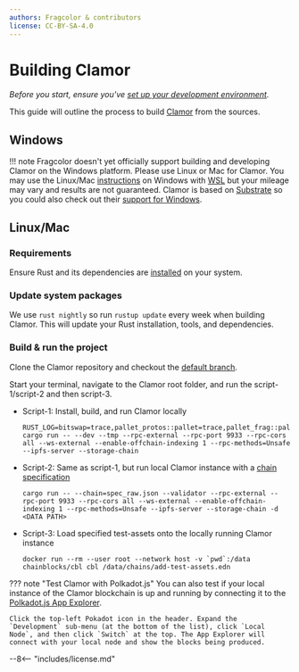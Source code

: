 ```yaml
---
authors: Fragcolor & contributors
license: CC-BY-SA-4.0
---
```


# Building Clamor

*Before you start, ensure you've [set up your development environment](../getting-started/#development-environment).*

This guide will outline the process to build [Clamor](https://github.com/fragcolor-xyz/clamor) from the sources.

## Windows

!!! note
    Fragcolor doesn't yet officially support building and developing Clamor on the Windows platform. Please use Linux or Mac for Clamor. You may use the Linux/Mac [instructions](#linuxmac) on Windows with [WSL](https://docs.microsoft.com/en-us/windows/wsl/) but your mileage may vary and results are not guaranteed. Clamor is based on [Substrate](https://substrate.io/) so you could also check out their [support for Windows](https://docs.substrate.io/v3/getting-started/windows-users/).

## Linux/Mac

### Requirements

Ensure Rust and its dependencies are [installed](../getting-started/#install-setup-rust) on your system.

### Update system packages

 We use `rust nightly` so run `rustup update` every week when building Clamor. This will update your Rust installation, tools, and dependencies.

### Build & run the project

Clone the Clamor repository and checkout the [default branch](https://github.com/fragcolor-xyz/clamor).

Start your terminal, navigate to the Clamor root folder, and run the script-1/script-2 and then script-3.

- Script-1: Install, build, and run Clamor locally

    ```
    RUST_LOG=bitswap=trace,pallet_protos::pallet=trace,pallet_frag::pallet=trace cargo run -- --dev --tmp --rpc-external --rpc-port 9933 --rpc-cors all --ws-external --enable-offchain-indexing 1 --rpc-methods=Unsafe --ipfs-server --storage-chain
    ```

- Script-2: Same as script-1, but run local Clamor instance with a [chain specification](https://docs.substrate.io/v3/runtime/chain-specs/)

    ```
    cargo run -- --chain=spec_raw.json --validator --rpc-external --rpc-port 9933 --rpc-cors all --ws-external --enable-offchain-indexing 1 --rpc-methods=Unsafe --ipfs-server --storage-chain -d <DATA PATH>
    ```

- Script-3: Load specified test-assets onto the locally running Clamor instance

    ```
    docker run --rm --user root --network host -v `pwd`:/data chainblocks/cbl cbl /data/chains/add-test-assets.edn
    ```


??? note "Test Clamor with Polkadot.js"
    You can also test if your local instance of the Clamor blockchain is up and running by connecting it to the [Polkadot.js App Explorer](https://polkadot.js.org/apps/#/explorer).
    
    Click the top-left Pokadot icon in the header. Expand the `Development` sub-menu (at the bottom of the list), click `Local Node`, and then click `Switch` at the top. The App Explorer will connect with your local node and show the blocks being produced.

--8<-- "includes/license.md"